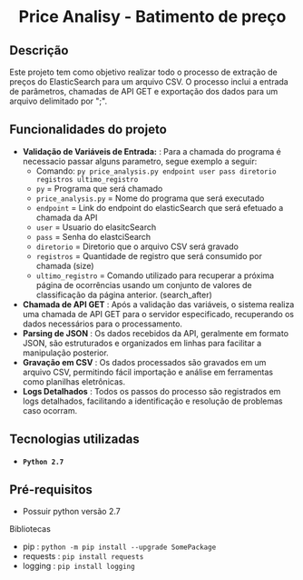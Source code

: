 <h1 align="center"> Price Analisy - Batimento de preço </h1>
<h2> Descrição </h2>
Este projeto tem como objetivo realizar todo o processo de extração de preços do ElasticSearch para um arquivo CSV. O processo inclui a entrada de parâmetros, chamadas de API GET e exportação dos dados para um arquivo delimitado por ";".

<h2> Funcionalidades do projeto </h2>
    
- **Validação de Variáveis de Entrada:** : Para a chamada do programa é necessacio passar alguns parametro, segue exemplo a seguir:
  - Comando: ```py price_analysis.py endpoint user pass diretorio registros ultimo_registro```
  - `py` = Programa que será chamado
  - `price_analysis.py` = Nome do programa que será executado
  - `endpoint` = Link do endpoint do elasticSearch que será efetuado a chamada da API
  - `user` = Usuario do elasitcSearch
  - `pass` = Senha do elastciSearch
  - `diretorio` = Diretorio que o arquivo CSV será gravado
  - `registros` = Quantidade de registro que será consumido por chamada (size)
  - `ultimo_registro` = Comando utilizado para recuperar a próxima página de ocorrências usando um conjunto de valores de classificação da página anterior. (search_after)
- **Chamada de API GET** :  Após a validação das variáveis, o sistema realiza uma chamada de API GET para o servidor especificado, recuperando os dados necessários para o processamento.
- **Parsing de JSON** : Os dados recebidos da API, geralmente em formato JSON, são estruturados e organizados em linhas para facilitar a manipulação posterior.
- **Gravação em CSV** : Os dados processados são gravados em um arquivo CSV, permitindo fácil importação e análise em ferramentas como planilhas eletrônicas.
- **Logs Detalhados** : Todos os passos do processo são registrados em logs detalhados, facilitando a identificação e resolução de problemas caso ocorram.


<h2> Tecnologias utilizadas </h2>

- **`Python 2.7`**


<h2> Pré-requisitos </h2>

- Possuir python versão 2.7

<p>Bibliotecas</p>

- pip : `python -m pip install --upgrade SomePackage`
- requests : `pip install requests`
- logging : `pip install logging`
